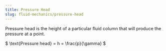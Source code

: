 ```yaml
---
title: Pressure Head
slug: fluid-mechanics/pressure-head
---
```


Pressure head is the height of a particular fluid column that will produce the
pressure at a point.

$ \text{Pressure head} = h = \frac{p}{\gamma} $
